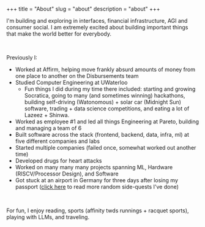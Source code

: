 +++
title = "About"
slug = "about"
description = "about"
+++

I'm building and exploring in interfaces, financial infrastructure, AGI and consumer social. I am extremely excited about building important things that make the world better for everybody. 

&nbsp;

Previously I:

- Worked at Affirm, helping move frankly absurd amounts of money from one place to another on the Disbursements team
- Studied Computer Engineering at UWaterloo
    - Fun things I did during my time there included: starting and growing Socratica, going to many (and sometimes winning) hackathons, building self-driving (Watonomous) + solar car (Midnight Sun) software, trading + data science competitions, and eating a lot of Lazeez + Shinwa. 
- Worked as employee #1 and led all things Engineering at Pareto, building and managing a team of 6
- Built software across the stack (frontend, backend, data, infra, ml) at five different companies and labs
- Started multiple companies (failed once, somewhat worked out another time)
- Developed drugs for heart attacks 
- Worked on many many many projects spanning ML, Hardware (RISCV/Processor Design), and Software
- Got stuck at an airport in Germany for three days after losing my passport ([click here](https://www.asharma.me/posts/random) to read more random side-quests I've done)

&nbsp;

For fun, I enjoy reading, sports (affinity twds runnings + racquet sports), playing with LLMs, and traveling. 

&nbsp;
